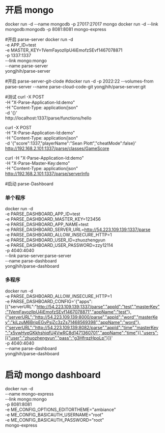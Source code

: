 # 开启 mongo
docker run -d --name mongodb -p 27017:27017 mongo
docker run -d --link mongodb:mongodb -p 8081:8081 mongo-express

#开启 parse-server
docker run -d               \
       -e APP_ID=test       \
       -e MASTER_KEY=1VemFayozIlpU4iEmofzSEvf1467078871 \
       -p 1337:1337         \
       --link mongo:mongo   \
       --name parse-server  \
       yongjhih/parse-server

#开启 parse-server-git-clode
#docker run -d -p 2022:22 --volumes-from parse-server --name parse-cloud-code-git yongjhih/parse-server:git

#测试
curl -X POST \
  -H "X-Parse-Application-Id:demo" \
  -H "Content-Type: application/json" \
  -d '{}' \
  http://localhost:1337/parse/functions/hello

  curl -X POST \
  -H "X-Parse-Application-Id:demo" \
  -H "Content-Type: application/json" \
  -d '{"score":1337,"playerName":"Sean Plott","cheatMode":false}' \
  http://192.168.2.101:1337/parse/classes/GameScore

curl -H "X-Parse-Application-Id:demo" \
     -H "X-Parse-Master-Key:demo" \
     -H "Content-Type: application/json" \
     http://192.168.2.101:1337/parse/serverInfo


#启动 parse-Dashboard
### 单个程序
docker run -d \
             -e PARSE_DASHBOARD_APP_ID=test\
             -e PARSE_DASHBOARD_MASTER_KEY=123456\
             -e PARSE_DASHBOARD_APP_NAME=test\
             -e PARSE_DASHBOARD_SERVER_URL=http://54.223.109.139:1337/parse \
             -e PARSE_DASHBOARD_ALLOW_INSECURE_HTTP=1  \
             -e PARSE_DASHBOARD_USER_ID=zhuozhengyun  \
             -e PARSE_DASHBOARD_USER_PASSWORD=zzy12114 \
             -p 4040:4040                      \
             --link parse-server:parse-server               \
             --name parse-dashboard            \
             yongjhih/parse-dashboard


### 多程序
docker run -d \
             -e PARSE_DASHBOARD_ALLOW_INSECURE_HTTP=1  \
             -e PARSE_DASHBOARD_CONFIG='{"apps":[{"serverURL":"http://54.223.109.139:1337/parse","appId":"test","masterKey":"1VemFayozIlpU4iEmofzSEvf1467078871","appName":"test"},{"serverURL":"http://54.223.109.139:8000/parse","appId":"word","masterKey":"kjLzuM6BripEGyPsjZc3zZs71468569398","appName":"word"},{"serverURL":"http://54.223.109.139:8082/parse","appId":"time","masterKey":"x5vwHyeGKkhshiqfU4VwRC8d1471360701","appName":"time"}],"users":[{"user":"zhuozhengyun","pass":"g3HfrqzHpoLp"}]}' \
             -p 4040:4040                      \
             --name parse-dashboard            \
             yongjhih/parse-dashboard


# 启动 mongo dashboard
docker run -d \
    --name mongo-express \
    --link mongo:mongo \
    -p 8081:8081 \
    -e ME_CONFIG_OPTIONS_EDITORTHEME="ambiance" \
    -e ME_CONFIG_BASICAUTH_USERNAME="root" \
    -e ME_CONFIG_BASICAUTH_PASSWORD="root" \
    mongo-express
